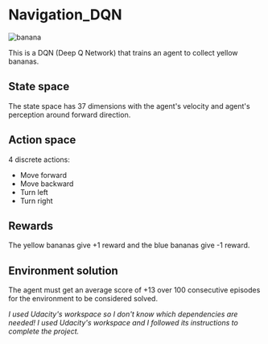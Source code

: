 # Navigation_DQN
 
 ![banana](https://user-images.githubusercontent.com/81542828/233695617-2b259e67-2165-4a1a-bda9-9974afc78a92.gif)
 
 This is a DQN (Deep Q Network) that trains an agent to collect yellow bananas.
 
 ## State space
 
 The state space has 37 dimensions with the agent's velocity and agent's perception around forward direction.
 
 ## Action space
 
 4 discrete actions:
 - Move forward
 - Move backward
 - Turn left
 - Turn right
 
 ## Rewards
 
 The yellow bananas give +1 reward and the blue bananas give -1 reward.
 
 ## Environment solution
 
 The agent must get an average score of +13 over 100 consecutive episodes for the environment to be considered solved.
 
 
 *I used Udacity's workspace so I don't know which dependencies are needed!*
 *I used Udacity's workspace and I followed its instructions to complete the project.*
 
 
 
